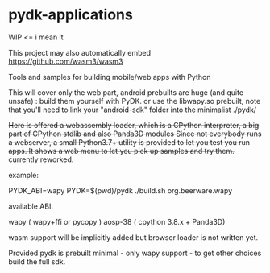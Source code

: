 # pydk-applications

WIP <= i mean it

This project may also automatically embed https://github.com/wasm3/wasm3


Tools and samples for building mobile/web apps with Python

This will cover only the web part, android prebuilts are huge (and quite unsafe) : build them yourself with PyDK.
or use the libwapy.so prebuilt, note that you'll need to link your "android-sdk" folder into the minimalist ./pydk/


~~Here is offered a webassembly loader, which is a CPython interpreter, a big part of CPython stdlib and also Panda3D modules
Since not everybody runs a webserver, a small Python3.7+ utility is provided to let you test you run apps.
It shows a web menu to let you pick up samples and try them.~~ currently reworked.


example:

PYDK_ABI=wapy PYDK=$(pwd)/pydk ./build.sh org.beerware.wapy


available ABI:

wapy ( wapy+ffi or pycopy )
aosp-38 ( cpython 3.8.x + Panda3D)

wasm support will be implicitly added but browser loader is not written yet.


Provided pydk is prebuilt minimal - only wapy support - to get other choices build the full sdk.




